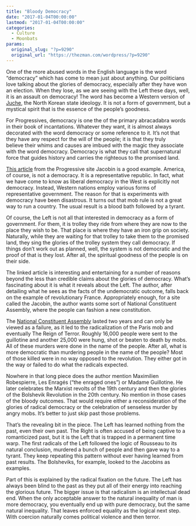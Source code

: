 ```yaml
---
title: "Bloody Democracy"
date: "2017-01-04T00:00:00"
lastmod: "2017-01-04T00:00:00"
categories:
  - Culture
  - Moonbats
params:
  original_slug: "?p=9290"
  original_url: "https://thezman.com/wordpress/?p=9290"
---
```


One of the more abused words in the English language is the word
“democracy” which has come to mean just about anything. Our politicians
love talking about the glories of democracy, especially after they have
won an election. When they lose, as we are seeing with the Left these
days, well, it is an assault on democracy! The word has become a Western
version of
<a href="https://en.wikipedia.org/wiki/Juche" target="_blank">Juche</a>,
the North Korean state ideology. It is not a form of government, but a
mystical spirit that is the essence of the people’s goodness.

For Progressives, democracy is one the of the primary abracadabra words
in their book of incantations. Whatever they want, it is almost always
decorated with the word democracy or some reference to it. It’s not that
they have any respect for the will of the people; it is that they truly
believe their whims and causes are imbued with the magic they associate
with the word democracy. Democracy is what they call that supernatural
force that guides history and carries the righteous to the promised
land.

<a
href="https://www.jacobinmag.com/2017/01/constitution-trump-democracy-electoral-college-senate/"
target="_blank">This article</a> from the Progressive site Jacobin is a
good example. America, of course, is not a democracy. It is a
representative republic. In fact, what we have come to know as liberal
democracy in the West is explicitly not democracy. Instead, Western
nations employ various forms of representative government. The reason
for that is experiments with democracy have been disastrous. It turns
out that mob rule is not a great way to run a country. The usual result
is a blood bath followed by a tyrant.

Of course, the Left is not all that interested in democracy as a form of
government. For them, it is trolley they ride from where they are now to
the place they wish to be. That place is where they have an iron grip on
society. Naturally, while they are waiting for that trolley to take them
to the promised land, they sing the glories of the trolley system they
call democracy. If things don’t work out as planned, well, the system is
not democratic and the proof of that is they lost. After all, the
spiritual goodness of the people is on their side.

The linked article is interesting and entertaining for a number of
reasons beyond the less than credible claims about the glories of
democracy. What’s fascinating about it is what it reveals about the
Left. The author, after detailing what he sees as the facts of the
undemocratic outcome, falls back on the example of revolutionary France.
Appropriately enough, for a site called the Jacobin, the author wants
some sort of National Constituent Assembly, where the people can fashion
a new constitution.

The
<a href="https://en.wikipedia.org/wiki/National_Constituent_Assembly"
target="_blank">National Constituent Assembly</a> lasted two years and
can only be viewed as a failure, as it led to the radicalization of the
Paris mob and eventually The Reign of Terror. Roughly 16,000 people were
sent to the guillotine and another 25,000 were hung, shot or beaten to
death by mobs. All of these murders were done in the name of the people.
After all, what is more democratic than murdering people in the name of
the people? Most of those killed were in no way opposed to the
revolution. They either got in the way or failed to do what the radicals
expected.

Nowhere in that long piece does the author mention Maximilien
Robespierre, Les Enragés (“the enraged ones”) or Madame Guillotine. He
later celebrates the Marxist revolts of the 19th century and then the
glories of the Bolshevik Revolution in the 20th century. No mention in
those cases of the bloody outcomes. That would require either a
reconsideration of the glories of radical democracy or the celebration
of senseless murder by angry mobs. It’s better to just skip past those
problems.

That’s the revealing bit in the piece. The Left has learned nothing from
the past, even their own past. The Right is often accused of being
captive to a romanticized past, but it is the Left that is trapped in a
permanent time warp. The first radicals of the Left followed the logic
of Rousseau to its natural conclusion, murdered a bunch of people and
then gave way to a tyrant. They keep repeating this pattern without ever
having learned from past results. The Bolsheviks, for example, looked to
the Jacobins as examples.

Part of this is explained by the radical fixation on the future. The
Left has always been blind to the past as they put all of their energy
into reaching the glorious future. The bigger issue is that radicalism
is an intellectual dead end. When the only acceptable answer to the
natural inequality of man is more democracy, you eventually end up with
pure democracy, but the same natural inequality. That leaves enforced
equality as the logical next step. With coercion naturally comes
political violence and then terror.
